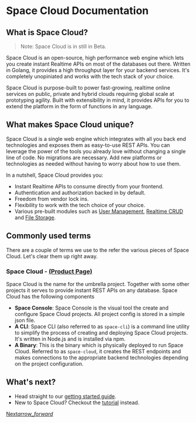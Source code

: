 # Space Cloud Documentation

## What is Space Cloud?

> Note: Space Cloud is in still in Beta.

Space Cloud is an open-source, high performance web engine which lets you create instant Realtime APIs on most of the databases out there. Written in Golang, it provides a high throughput layer for your backend services. It's completely unopiniated and works with the tech stack of your choice.

Space Cloud is purpose-built to power fast-growing, realtime online services on public, private and hybrid clouds requiring global scale at prototyping agility. Built with extensibility in mind, it provides APIs for you to extend the platform in the form of functions in any language.

## What makes Space Cloud unique?  
Space Cloud is a single web engine which integrates with all you back end technologies and exposes them as easy-to-use REST APIs. You can leverage the power of the tools you already love without changing a single line of code. No migrations are necessary. Add new platforms or technologies as needed without having to worry about how to use them.

In a nutshell, Space Cloud provides you:
- Instant Realtime APIs to consume directly from your frontend.
- Authentication and authorization backed in by default.
- Freedom from vendor lock ins.
- Flexibility to work with the tech choice of your choice.
- Various pre-built modules such as [User Management](https://spaceuptech.com/docs/user-mangement/), [Realtime CRUD](https://spaceuptech.com/docs/realtime) and [File Storage](https://spaceuptech.com/docs/file-storage).

## Commonly used terms  
There are a couple of terms we use to the refer the various pieces of Space Cloud. Let's clear them up right away.

### Space Cloud - [(Product Page)](https://spaceuptech.com)
Space Cloud is the name for the umbrella project. Together with some other projects it serves to provide instant REST APIs on any database. Space Cloud has the following components
- **Space Console**: Space Console is the visual tool the create and configure Space Cloud projects. All project config is stored in a simple json file.
- **A CLI**: Space CLI (also referred to as `space-cli`) is a command line utility to simplify the process of creating and deploying Space Cloud projects. It's written in Node.js and is installed via npm.
- **A Binary**: This is the binary which is physically deployed to run Space Cloud. Referred to as `space-cloud`, it creates the REST endpoints and makes connections to the appropriate backend technologies depending on the project configuration.

## What's next?
- Head straight to our [getting started guide](https://spaceuptech.com/docs/getting-started).
- New to Space Cloud? Checkout the [tutorial](https://spaceuptech.com/tutorials) instead.

<div class="btns-wrapper">
  <a href="https://spaceuptech.com/docs/getting-started" class="waves-effect waves-light btn primary-btn-fill btn-small">
    Next<i class="material-icons btn-with-icon">arrow_forward</i>
  </a>
</div>
